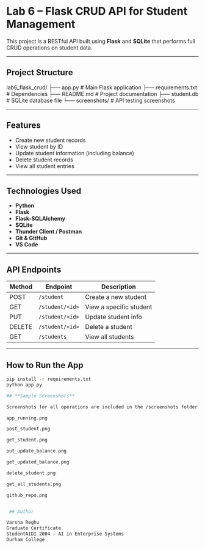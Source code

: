 # Lab 6 – Flask CRUD API for Student Management

This project is a RESTful API built using **Flask** and **SQLite** that performs full CRUD operations on student data.

---

##  Project Structure

lab6_flask_crud/
├── app.py                # Main Flask application
├── requirements.txt      # Dependencies
├── README.md             # Project documentation
├── student.db            # SQLite database file
└── screenshots/          # API testing screenshots

---

##  Features

- Create new student records  
- View student by ID  
- Update student information (including balance)  
- Delete student records  
- View all student entries  

---

##  Technologies Used

- **Python**
- **Flask**
- **Flask-SQLAlchemy**
- **SQLite**
- **Thunder Client / Postman**
- **Git & GitHub**
- **VS Code**

---

## API Endpoints

| Method | Endpoint          | Description              |
|--------|-------------------|--------------------------|
| POST   | `/student`        | Create a new student     |
| GET    | `/student/<id>`   | View a specific student  |
| PUT    | `/student/<id>`   | Update student info      |
| DELETE | `/student/<id>`   | Delete a student         |
| GET    | `/students`       | View all students        |

---

## How to Run the App

```bash
pip install -r requirements.txt
python app.py

## **Sample Screenshots**

Screenshots for all operations are included in the /screenshots folder:

app_running.png

post_student.png

get_student.png

put_update_balance.png

get_updated_balance.png

delete_student.png

get_all_students.png

github_repo.png


 ## Author

Varsha Reghu
Graduate Certificate
StudentAIDI 2004 – AI in Enterprise Systems
Durham College
